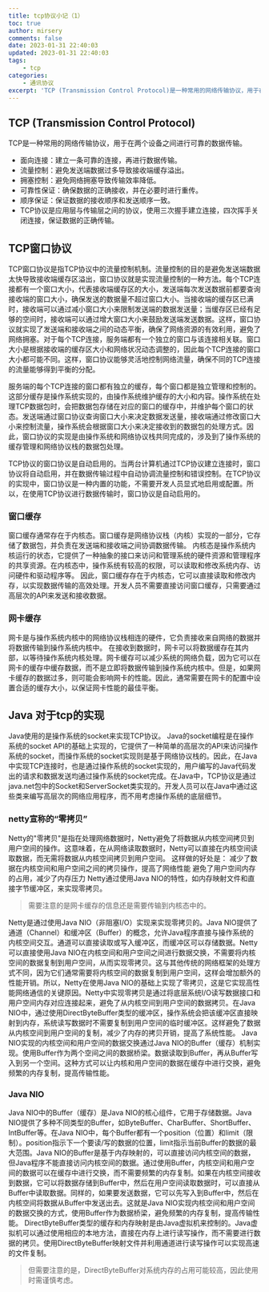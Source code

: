 ```yaml
---
title: tcp协议小记（1）
toc: true
author: mirsery
comments: false
date: 2023-01-31 22:40:03
updated: 2023-01-31 22:40:03
tags:
    - tcp
categories:
    - 通讯协议
excerpt: 'TCP (Transmission Control Protocol)是一种常用的网络传输协议，用于在两个设备之间进行可靠的数据传输...'
---
```


<!-- toc -->

## TCP (Transmission Control Protocol)
TCP是一种常用的网络传输协议，用于在两个设备之间进行可靠的数据传输。
- 面向连接：建立一条可靠的连接，再进行数据传输。
- 流量控制：避免发送端数据过多导致接收端缓存溢出。
- 拥塞控制：避免网络拥塞导致传输效率降低。
- 可靠性保证：确保数据的正确接收，并在必要时进行重传。
- 顺序保证：保证数据的接收顺序和发送顺序一致。
- TCP协议是应用层与传输层之间的协议，使用三次握手建立连接，四次挥手关闭连接，保证数据的正确传输。

## TCP窗口协议

TCP窗口协议是指TCP协议中的流量控制机制。流量控制的目的是避免发送端数据太快导致接收端缓存区溢出，窗口协议就是实现流量控制的一种方法。每个TCP连接都有一个窗口大小，代表接收端缓存区的大小，发送端每次发送数据前都要查询接收端的窗口大小，确保发送的数据量不超过窗口大小。当接收端的缓存区已满时，接收端可以通过减小窗口大小来限制发送端的数据发送量；当缓存区已经有足够的空间时，接收端可以通过增大窗口大小来鼓励发送端发送数据。这样，窗口协议就实现了发送端和接收端之间的动态平衡，确保了网络资源的有效利用，避免了网络拥塞。对于每个TCP连接，服务端都有一个独立的窗口与该连接相关联。窗口大小是根据接收端的缓存区大小和网络状况动态调整的，因此每个TCP连接的窗口大小都可能不同。这样，窗口协议能够灵活地控制网络流量，确保不同的TCP连接的流量能够得到平衡的分配。

服务端的每个TCP连接的窗口都有独立的缓存，每个窗口都是独立管理和控制的。这部分缓存是操作系统实现的，由操作系统维护缓存的大小和内容。操作系统在处理TCP数据包时，会把数据包存储在对应的窗口的缓存中，并维护每个窗口的状态。发送端通过窗口协议查询窗口大小来决定数据发送量，接收端通过修改窗口大小来控制流量，操作系统会根据窗口大小来决定接收到的数据包的处理方式。因此，窗口协议的实现是由操作系统和网络协议栈共同完成的，涉及到了操作系统的缓存管理和网络协议栈的数据包处理。

TCP协议的窗口协议是自动启用的。当两台计算机通过TCP协议建立连接时，窗口协议将自动启用，并在数据传输过程中自动协调流量控制和错误控制。在TCP协议的实现中，窗口协议是一种内置的功能，不需要开发人员显式地启用或配置。所以，在使用TCP协议进行数据传输时，窗口协议是自动启用的。

### 窗口缓存
窗口缓存通常存在于内核态。窗口缓存是网络协议栈（内核）实现的一部分，它存储了数据包，并负责在发送端和接收端之间协调数据传输。
内核态是操作系统内核运行的状态，它提供了一种抽象的接口来访问和管理系统的硬件资源和管理程序的共享资源。在内核态中，操作系统有较高的权限，可以读取和修改系统内存、访问硬件和驱动程序等。
因此，窗口缓存存在于内核态，它可以直接读取和修改内存，以实现数据传输的高效处理。开发人员不需要直接访问窗口缓存，只需要通过高层次的API来发送和接收数据。

### 网卡缓存
网卡是与操作系统内核中的网络协议栈相连的硬件，它负责接收来自网络的数据并将数据传输到操作系统内核中。 在接收到数据时，网卡可以将数据缓存在其内部，以等待操作系统内核处理。网卡缓存可以减少系统的网络负载，因为它可以在网卡的缓存中缓存数据，而不是立即将数据传输到操作系统内核中。但是，如果网卡缓存的数据过多，则可能会影响网卡的性能。因此，通常需要在网卡的配置中设置合适的缓存大小，以保证网卡性能的最佳平衡。


## Java 对于tcp的实现
Java使用的是操作系统的socket来实现TCP协议。 Java的socket编程是在操作系统的socket API的基础上实现的，它提供了一种简单的高层次的API来访问操作系统的socket，而操作系统的socket实现则是基于网络协议栈的。因此，在Java中实现TCP连接时，也是通过操作系统的socket实现的，用户编写的Java代码发出的请求和数据发送均通过操作系统的socket完成。在Java中，TCP协议是通过java.net包中的Socket和ServerSocket类实现的。开发人员可以在Java中通过这些类来编写高层次的网络应用程序，而不用考虑操作系统的底层细节。

### netty宣称的“零拷贝”
Netty的"零拷贝"是指在处理网络数据时，Netty避免了将数据从内核空间拷贝到用户空间的操作。这意味着，在从网络读取数据时，Netty可以直接在内核空间读取数据，而无需将数据从内核空间拷贝到用户空间。
这样做的好处是：
减少了数据在内核空间和用户空间之间的拷贝操作，提高了网络性能
避免了用户空间内存的占用，减少了内存压力
Netty通过使用Java NIO的特性，如内存映射文件和直接字节缓冲区，来实现零拷贝。

> 需要注意的是网卡缓存的信息还是需要传输到内核态中的。

Netty是通过使用Java NIO（非阻塞I/O）实现来实现零拷贝的。Java NIO提供了通道（Channel）和缓冲区（Buffer）的概念，允许Java程序直接与操作系统的内核空间交互。通道可以直接读取或写入缓冲区，而缓冲区可以存储数据。Netty可以直接使用Java NIO在内核空间和用户空间之间进行数据交换，不需要将内核空间的数据复制到用户空间，从而实现零拷贝。这与其他传统的网络框架的处理方式不同，因为它们通常需要将内核空间的数据复制到用户空间，这样会增加额外的性能开销。所以，Netty在使用Java NIO的基础上实现了零拷贝，这是它实现高性能网络通信的关键原因。Netty中实现零拷贝是通过将底层系统I/O读写数据接口和用户空间内存对应连接起来，避免了从内核空间到用户空间的数据拷贝。在Java NIO中，通过使用DirectByteBuffer类型的缓冲区，操作系统会把该缓冲区直接映射到内存，系统读写数据时不需要复制到用户空间的临时缓冲区。这样避免了数据从内核空间到用户空间的复制，减少了内存的拷贝开销，提高了系统性能。
Java NIO实现的内核空间和用户空间的数据交换通过Java NIO的Buffer（缓存）机制实现。使用Buffer作为两个空间之间的数据桥梁。数据读取到Buffer，再从Buffer写入到另一个空间。这种方式可以让内核和用户空间的数据在缓存中进行交换，避免频繁的内存复制，提高传输性能。

### Java NIO
Java NIO中的Buffer（缓存）是Java NIO的核心组件，它用于存储数据。Java NIO提供了多种不同类型的Buffer，如ByteBuffer、CharBuffer、ShortBuffer、IntBuffer等。在Java NIO中，每个Buffer都有一个position（位置）和limit（限制）。position指示下一个要读/写的数据的位置，limit指示当前Buffer的数据的最大范围。Java NIO的Buffer是基于内存映射的，可以直接访问内核空间的数据，但Java程序不能直接访问内核空间的数据。通过使用Buffer，内核空间和用户空间的数据可以在缓存中进行交换，而不需要频繁的内存复制。如果在内核空间接收到数据，它可以将数据存储到Buffer中，然后在用户空间读取数据时，可以直接从Buffer中读取数据。同样的，如果要发送数据，它可以先写入到Buffer中，然后在内核空间将数据从Buffer中发送出去。这就是Java NIO实现内核空间和用户空间的数据交换的方式，使用Buffer作为数据桥梁，避免频繁的内存复制，提高传输性能。
DirectByteBuffer类型的缓存和内存映射是由Java虚拟机来控制的。Java虚拟机可以通过使用相应的本地方法，直接在内存上进行读写操作，而不需要进行数据的拷贝。使用DirectByteBuffer映射文件并利用通道进行读写操作可以实现高速的文件复制。
> 但需要注意的是，DirectByteBuffer对系统内存的占用可能较高，因此使用时需谨慎考虑。